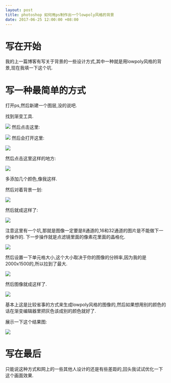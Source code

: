 ```yaml
---
layout: post
title: photoshop 如何用ps制作出一个lowpoly风格的背景
date: 2017-06-25 12:00:00 +08:00
---
```


# 写在开始
我的上一篇博客有写关于背景的一些设计方式,其中一种就是用lowpoly风格的背景,现在我填一下这个坑.
# 写一种最简单的方式
打开ps,然后新建一个图层,没的说吧.

找到渐变工具.

![](http://softlab.sdut.edu.cn/blog/yinjunbo/wp-content/uploads/sites/16/2017/06/PS_lowpoly_1.png)
然后点击这里:

![](http://softlab.sdut.edu.cn/blog/yinjunbo/wp-content/uploads/sites/16/2017/06/PS_lowpoly_2.png)
然后会打开这里:

![](http://softlab.sdut.edu.cn/blog/yinjunbo/wp-content/uploads/sites/16/2017/06/PS_lowpoly_3.png)

然后点击这里这样的地方:

![](http://softlab.sdut.edu.cn/blog/yinjunbo/wp-content/uploads/sites/16/2017/06/PS_lowpoly_4.png)

多添加几个颜色,像我这样.

然后对着背景一划:

![](http://softlab.sdut.edu.cn/blog/yinjunbo/wp-content/uploads/sites/16/2017/06/PS_lowpoly_5.png)

然后就成这样了:

![](http://softlab.sdut.edu.cn/blog/yinjunbo/wp-content/uploads/sites/16/2017/06/PS_lowpoly_6.png)

注意这里有一个坑,那就是图像一定要是8通道的,16和32通道的图片是不能做下一步操作的.
下一步操作就是点滤镜里面的像素花里面的晶格化.

![](http://softlab.sdut.edu.cn/blog/yinjunbo/wp-content/uploads/sites/16/2017/06/PS_lowpoly_7.png)

然后设置一下单元格大小,这个大小取决于你的图像的分辨率,因为我的是2000x1500的,所以拉到了最大.

![](http://softlab.sdut.edu.cn/blog/yinjunbo/wp-content/uploads/sites/16/2017/06/PS_lowpoly_8.png)

然后图像就成这样了.

![](http://softlab.sdut.edu.cn/blog/yinjunbo/wp-content/uploads/sites/16/2017/06/PS_lowpoly_9.png)

基本上这是比较省事的方式来生成lowpoly风格的图像的,然后如果想用别的颜色的话在渐变编辑器里把灰色该成别的颜色就好了.

展示一下这个结果图:

![](http://softlab.sdut.edu.cn/blog/yinjunbo/wp-content/uploads/sites/16/2017/06/PS_lowpoly_finish.jpg)

# 写在最后
只能说这种方式和网上的一些其他人设计的还是有些差距的,回头我试试优化一下这个画面效果.
